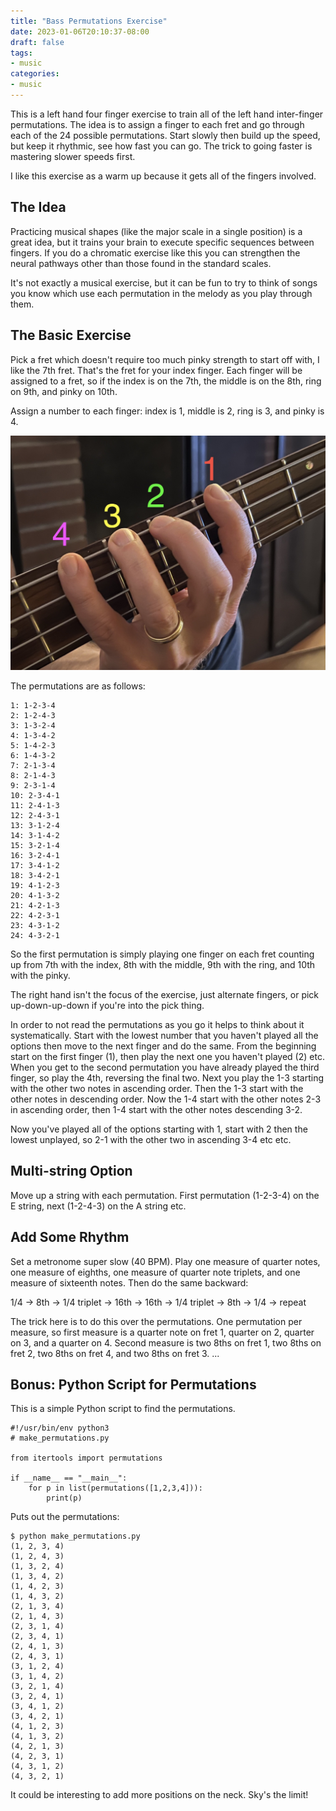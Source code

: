 ```yaml
---
title: "Bass Permutations Exercise"
date: 2023-01-06T20:10:37-08:00
draft: false
tags:
- music
categories:
- music
---
```


This is a left hand four finger exercise to train all of the left hand inter-finger permutations. The idea is to assign a finger to each fret and go through each of the 24 possible permutations. Start slowly then build up the speed, but keep it rhythmic, see how fast you can go. The trick to going faster is mastering slower speeds first.

I like this exercise as a warm up because it gets all of the fingers involved.

## The Idea

Practicing musical shapes (like the major scale in a single position) is a great idea, but it trains your brain to execute specific sequences between fingers. If you do a chromatic exercise like this you can strengthen the neural pathways other than those found in the standard scales.

It's not exactly a musical exercise, but it can be fun to try to think of songs you know which use each permutation in the melody as you play through them.

## The Basic Exercise

Pick a fret which doesn't require too much pinky strength to start off with, I like the 7th fret. That's the fret for your index finger. Each finger will be assigned to a fret, so if the index is on the 7th, the middle is on the 8th, ring on 9th, and pinky on 10th.

Assign a number to each finger: index is 1, middle is 2, ring is 3, and pinky is 4. 

![Numbered Fingers](/static/numbered_fingers.png)

The permutations are as follows:

```
1: 1-2-3-4
2: 1-2-4-3
3: 1-3-2-4
4: 1-3-4-2
5: 1-4-2-3
6: 1-4-3-2
7: 2-1-3-4
8: 2-1-4-3
9: 2-3-1-4
10: 2-3-4-1
11: 2-4-1-3
12: 2-4-3-1
13: 3-1-2-4
14: 3-1-4-2
15: 3-2-1-4
16: 3-2-4-1
17: 3-4-1-2
18: 3-4-2-1
19: 4-1-2-3
20: 4-1-3-2
21: 4-2-1-3
22: 4-2-3-1
23: 4-3-1-2
24: 4-3-2-1
```

So the first permutation is simply playing one finger on each fret counting up from 7th with the index, 8th with the middle, 9th with the ring, and 10th with the pinky.

The right hand isn't the focus of the exercise, just alternate fingers, or pick up-down-up-down if you're into the pick thing.

In order to not read the permutations as you go it helps to think about it systematically. Start with the lowest number that you haven't played all the options then move to the next finger and do the same. From the beginning start on the first finger (1), then play the next one you haven't played (2) etc. When you get to the second permutation you have already played the third finger, so play the 4th, reversing the final two. Next you play the 1-3 starting with the other two notes in ascending order. Then the 1-3 start with the other notes in descending order. Now the 1-4 start with the other notes 2-3 in ascending order, then 1-4 start with the other notes descending 3-2. 

Now you've played all of the options starting with 1, start with 2 then the lowest unplayed, so 2-1 with the other two in ascending 3-4 etc etc.

## Multi-string Option

Move up a string with each permutation. First permutation (1-2-3-4) on the E string, next (1-2-4-3) on the A string etc.

## Add Some Rhythm

Set a metronome super slow (40 BPM). Play one measure of quarter notes, one measure of eighths, one measure of quarter note triplets, and one measure of sixteenth notes. Then do the same backward:

1/4 -> 8th -> 1/4 triplet -> 16th -> 16th -> 1/4 triplet -> 8th -> 1/4 -> repeat

The trick here is to do this over the permutations. One permutation per measure, so first measure is a quarter note on fret 1, quarter on 2, quarter on 3, and a quarter on 4. Second measure is two 8ths on fret 1, two 8ths on fret 2, two 8ths on fret 4, and two 8ths on fret 3. ...

## Bonus: Python Script for Permutations

This is a simple Python script to find the permutations. 

```
#!/usr/bin/env python3
# make_permutations.py

from itertools import permutations

if __name__ == "__main__":
    for p in list(permutations([1,2,3,4])):
        print(p)
```

Puts out the permutations:

```
$ python make_permutations.py
(1, 2, 3, 4)
(1, 2, 4, 3)
(1, 3, 2, 4)
(1, 3, 4, 2)
(1, 4, 2, 3)
(1, 4, 3, 2)
(2, 1, 3, 4)
(2, 1, 4, 3)
(2, 3, 1, 4)
(2, 3, 4, 1)
(2, 4, 1, 3)
(2, 4, 3, 1)
(3, 1, 2, 4)
(3, 1, 4, 2)
(3, 2, 1, 4)
(3, 2, 4, 1)
(3, 4, 1, 2)
(3, 4, 2, 1)
(4, 1, 2, 3)
(4, 1, 3, 2)
(4, 2, 1, 3)
(4, 2, 3, 1)
(4, 3, 1, 2)
(4, 3, 2, 1)
```

It could be interesting to add more positions on the neck. Sky's the limit!